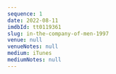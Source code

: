 ```yaml
---
sequence: 1
date: 2022-08-11
imdbId: tt0119361
slug: in-the-company-of-men-1997
venue: null
venueNotes: null
medium: iTunes
mediumNotes: null
---
```



